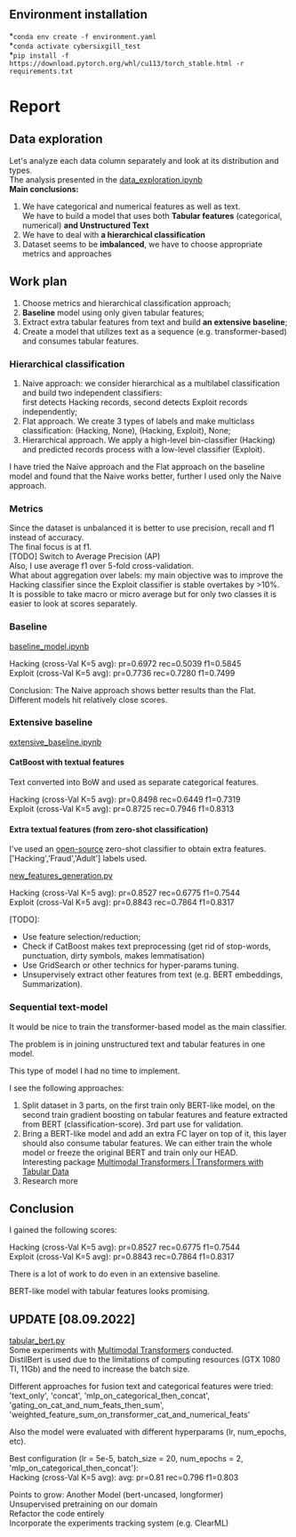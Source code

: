 ## Environment installation
*`conda env create -f environment.yaml`  
*`conda activate cybersixgill_test`  
*`pip install -f https://download.pytorch.org/whl/cu113/torch_stable.html -r requirements.txt`

# Report

## Data exploration 
Let's analyze each data column separately and look at its distribution and types.  
The analysis presented in the [data_exploration.ipynb](data_exploration.ipynb)  
<b>Main conclusions:</b>
1) We have categorical and numerical features as well as text.   
We have to build a model that uses both <b>Tabular features</b> (categorical, numerical) <b>and Unstructured Text</b>
2) We have to deal with <b>a hierarchical classification</b>
3) Dataset seems to be <b>imbalanced</b>, we have to choose appropriate metrics and approaches

## Work plan

1. Choose metrics and hierarchical classification approach;
2. <b>Baseline</b> model using only given tabular features;
3. Extract extra tabular features from text and build <b>an extensive baseline</b>;
4. Create a model that utilizes text as a sequence (e.g. transformer-based) and consumes tabular features.

### Hierarchical classification

1. Naive approach: we consider hierarchical as a multilabel classification and build two independent classifiers:  
first detects Hacking records, second detects Exploit records independently;
2. Flat approach. We create 3 types of labels and make multiclass classification: (Hacking, None), (Hacking, Exploit), None;
3. Hierarchical approach. We apply a high-level bin-classifier (Hacking) and predicted records process with a low-level classifier (Exploit).

I have tried the Naive approach and the Flat approach on the baseline model and found that the Naive works better, further I used only the Naive approach.

### Metrics
Since the dataset is unbalanced it is better to use precision, recall and f1 instead of accuracy.  
The final focus is at f1.   
[TODO] Switch to Average Precision (AP)  
Also, I use average f1 over 5-fold cross-validation.  
What about aggregation over labels: my main objective was to improve the Hacking classifier since the Exploit classifier is stable overtakes by >10%.  
It is possible to take macro or micro average but for only two classes it is easier to look at scores separately.

### Baseline

[baseline_model.ipynb](baseline_model.ipynb)  

Hacking (cross-Val K=5 avg): pr=0.6972 rec=0.5039 f1=0.5845  
Exploit (cross-Val K=5 avg): pr=0.7736 rec=0.7280 f1=0.7499

Conclusion:
The Naive approach shows better results than the Flat. Different models hit relatively close scores.


### Extensive baseline
[extensive_baseline.ipynb](extensive_baseline.ipynb)  

#### CatBoost with textual features
Text converted into BoW and used as separate categorical features. 

Hacking (cross-Val K=5 avg):  pr=0.8498 rec=0.6449 f1=0.7319  
Exploit (cross-Val K=5 avg):  pr=0.8725 rec=0.7946 f1=0.8313

#### Extra textual features (from zero-shot classification)
I've used an [open-source](https://huggingface.co/facebook/bart-large-mnli?candidateLabels=hacking%2C+fraud%2C+computer&multiClass=false&text=i+haven+t+seen+a+post+about+this+rat+lately+.+i+ve+used+it+for+testing+but+got+sick+of+it+and+deleted+it+after+.+it+s+been+around+for+a+month+but+it+is+still+unstable+and+lacking+some+features+.) zero-shot classifier to obtain extra features.  
['Hacking','Fraud','Adult'] labels used.  

[new_features_generation.py](new_features_generation.py)

Hacking (cross-Val K=5 avg): pr=0.8527 rec=0.6775 f1=0.7544    
Exploit (cross-Val K=5 avg): pr=0.8843 rec=0.7864 f1=0.8317




[TODO]:
* Use feature selection/reduction; 
* Check if CatBoost makes text preprocessing (get rid of stop-words, punctuation, dirty symbols, makes lemmatisation)
* Use GridSearch or other technics for hyper-params tuning. 
* Unsupervisely extract other features from text (e.g. BERT embeddings, Summarization).

### Sequential text-model
It would be nice to train the transformer-based model as the main classifier.

The problem is in joining unstructured text and tabular features in one model.

This type of model I had no time to implement.

I see the following approaches:
1. Split dataset in 3 parts, on the first train only BERT-like model, on the second train gradient boosting on tabular features and feature extracted from BERT (classification-score). 3rd part use for validation.
2. Bring a BERT-like model and add an extra FC layer on top of it, this layer should also consume tabular features. We can either train the whole model or freeze the original BERT and train only our HEAD.   
Interesting package [Multimodal Transformers | Transformers with Tabular Data](https://github.com/georgian-io/Multimodal-Toolkit)
3. Research more

## Conclusion

I gained the following scores:

Hacking (cross-Val K=5 avg): pr=0.8527 rec=0.6775 f1=0.7544    
Exploit (cross-Val K=5 avg): pr=0.8843 rec=0.7864 f1=0.8317

There is a lot of work to do even in an extensive baseline.  

BERT-like model with tabular features looks promising.

## UPDATE [08.09.2022]
[tabular_bert.py](tabular_bert.py)  
Some experiments with [Multimodal Transformers](https://github.com/georgian-io/Multimodal-Toolkit) conducted.  
DistilBert is used due to the limitations of computing resources (GTX 1080 TI, 11Gb) and the need to increase the batch size.  

Different approaches for fusion text and categorical features were tried:  
'text_only', 'concat', 'mlp_on_categorical_then_concat', 'gating_on_cat_and_num_feats_then_sum', 'weighted_feature_sum_on_transformer_cat_and_numerical_feats'

Also the model were evaluated with different hyperparams (lr, num_epochs, etc).

Best configuration (lr = 5e-5, batch_size = 20, num_epochs = 2, 'mlp_on_categorical_then_concat'):  
Hacking (cross-Val K=5 avg): avg: pr=0.81 rec=0.796 f1=0.803 

Points to grow:
Another Model (bert-uncased, longformer)  
Unsupervised pretraining on our domain  
Refactor the code entirely  
Incorporate the experiments tracking system (e.g. ClearML)